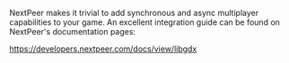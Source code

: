 NextPeer makes it trivial to add synchronous and async multiplayer capabilities to your game. An excellent integration guide can be found on NextPeer's documentation pages:

https://developers.nextpeer.com/docs/view/libgdx